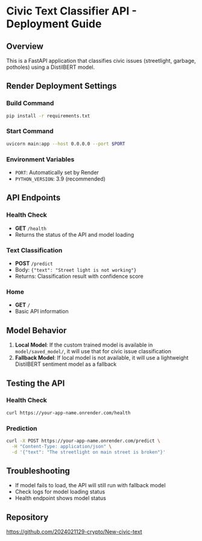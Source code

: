 # Civic Text Classifier API - Deployment Guide

## Overview
This is a FastAPI application that classifies civic issues (streetlight, garbage, potholes) using a DistilBERT model.

## Render Deployment Settings

### Build Command
```bash
pip install -r requirements.txt
```

### Start Command
```bash
uvicorn main:app --host 0.0.0.0 --port $PORT
```

### Environment Variables
- `PORT`: Automatically set by Render
- `PYTHON_VERSION`: 3.9 (recommended)

## API Endpoints

### Health Check
- **GET** `/health`
- Returns the status of the API and model loading

### Text Classification
- **POST** `/predict`
- Body: `{"text": "Street light is not working"}`
- Returns: Classification result with confidence score

### Home
- **GET** `/`
- Basic API information

## Model Behavior
1. **Local Model**: If the custom trained model is available in `model/saved_model/`, it will use that for civic issue classification
2. **Fallback Model**: If local model is not available, it will use a lightweight DistilBERT sentiment model as a fallback

## Testing the API

### Health Check
```bash
curl https://your-app-name.onrender.com/health
```

### Prediction
```bash
curl -X POST https://your-app-name.onrender.com/predict \
  -H "Content-Type: application/json" \
  -d '{"text": "The streetlight on main street is broken"}'
```

## Troubleshooting
- If model fails to load, the API will still run with fallback model
- Check logs for model loading status
- Health endpoint shows model status

## Repository
https://github.com/2024021129-crypto/New-civic-text